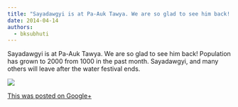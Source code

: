```yaml
---
title: "Sayadawgyi is at Pa-Auk Tawya. We are so glad to see him back! Population has grown to 2000 from 1000..."
date: 2014-04-14
authors: 
  - bksubhuti
---
```


Sayadawgyi is at Pa-Auk Tawya. We are so glad to see him back! Population has grown to 2000 from 1000 in the past month. Sayadawgyi, and many others will leave after the water festival ends.﻿

![](https://lh6.googleusercontent.com/-rpBXYeRKWfI/U0tUzHIaDBI/AAAAAAAAIqQ/tVZdMEXIAdI/w506-h750/14%2B-%2B1)

[This was posted on Google+](https://plus.google.com/+BhikkhuSubhuti/posts/FqUixDrzzBH)